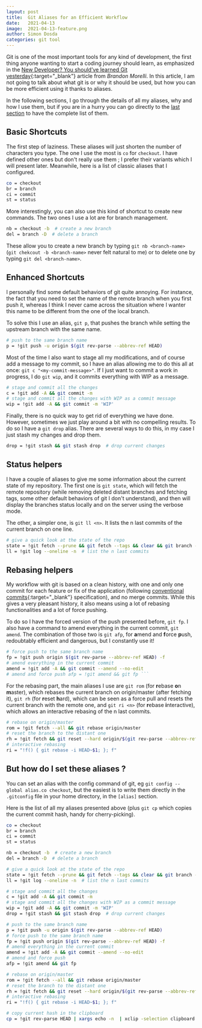 ```yaml
---
layout: post
title:  Git Aliases for an Efficient Workflow
date:   2021-04-13
image:  2021-04-13-feature.png
author: Simon Dosda
categories: git tool
---
```


Git is one of the most important tools for any kind of development, the first thing anyone wanting to start a coding journey should learn, as emphasized in the [New Developer? You should’ve learned Git yesterday](https://codeburst.io/number-one-piece-of-advice-for-new-developers-ddd08abc8bfa){:target="_blank"} article from *Brandon Morelli*.
In this article, I am not going to talk about what git is or why it should be used, but how you can be more efficient using it thanks to aliases. 

In the following sections, I go through the details of all my aliases, why and how I use them, but if you are in a hurry you can go directly to the [last section](#summary) to have the complete list of them.

## Basic Shortcuts

The first step of laziness. These aliases will just shorten the number of characters you type. The one I use the most is `co` for `checkout`. I have defined other ones but don't really use them ; I prefer their variants which I will present later. Meanwhile, here is a list of classic aliases that I configured.

```bash
co = checkout
br = branch
ci = commit
st = status
```

More interestingly, you can also use this kind of shortcut to create new commands. The two ones I use a lot are for branch management.

```bash
nb = checkout -b  # create a new branch
del = branch -D  # delete a branch
```

These allow you to create a new branch by typing `git nb <branch-name>` (`git chekcout -b <branch-name>` never felt natural to me) or to delete one by typing `git del <branch-name>`.

## Enhanced Shortcuts

I personally find some default behaviors of git quite annoying. 
For instance, the fact that you need to set the name of the remote branch when you first push it, whereas I think I never came across the situation where I wanter this name to be different from the one of the local branch.

To solve this I use an alias, `git p`, that pushes the branch while setting the upstream branch with the same name.

```bash
# push to the same branch name
p = !git push -u origin $(git rev-parse --abbrev-ref HEAD)
```

Most of the time I also want to stage all my modifications, and of course add a message to my commit, so I have an alias allowing me to do this all at once: `git c "<my-commit-message>"`. If I just want to commit a work in progress, I do `git wip`, and it commits everything with WIP as a message.

```bash
# stage and commit all the changes
c = !git add -A && git commit -m 
# stage and commit all the changes with WIP as a commit message
wip = !git add -A && git commit -m 'WIP'
```

Finally, there is no quick way to get rid of everything we have done. However, sometimes we just play around a bit with no compelling results. To do so I have a `git drop` alias. There are several ways to do this, in my case I just stash my changes and drop them.

```bash
drop = !git stash && git stash drop  # drop current changes
```
## Status helpers

I have a couple of aliases to give me some information about the current state of my repository. The first one is `git state`, which will fetch the remote repository (while removing deleted distant branches and fetching tags, some other default behaviors of git I don't understand), and then will display the branches status locally and on the server using the verbose mode.

The other, a simpler one, is `git ll <n>`. It lists the n last commits of the current branch on one line.

```bash
# give a quick look at the state of the repo
state = !git fetch --prune && git fetch --tags && clear && git branch -vv && git status
ll = !git log --oneline -n  # list the n last commits
```

## Rebasing helpers

My workflow with git is based on a clean history, with one and only one commit for each feature or fix of the application (following [conventional commits](https://www.conventionalcommits.org/){:target="_blank"} specification), and no merge commits. While this gives a very pleasant history, it also means using a lot of rebasing functionalities and a lot of force pushing.

To do so I have the forced version of the push presented before, `git fp`. I also have a command to amend everything in the current commit, `git amend`. The combination of those two is `git afp`, for **a**mend and **f**orce **p**ush, redoubtably efficient and dangerous, but I constantly use it!

```bash
# force push to the same branch name
fp = !git push origin $(git rev-parse --abbrev-ref HEAD) -f
# amend everything in the current commit
amend = !git add -A && git commit --amend --no-edit
# amend and force push afp = !git amend && git fp ```
```

For the rebasing part, the main aliases I use are `git rom` (for **r**ebase **o**n **m**aster), which rebases the current branch on origin/master (after fetching it), `git rh` (for **r**eset **h**ard), which can be seen as a force pull and resets the current branch with the remote one, and `git ri <n>`  (for **r**ebase **i**nteractive), which allows an interactive rebasing of the n last commits.

```bash
# rebase on origin/master
rom = !git fetch --all && git rebase origin/master
# reset the branch to the distant one
rh = !git fetch && git reset --hard origin/$(git rev-parse --abbrev-ref HEAD)
# interactive rebasing
ri = "!f() { git rebase -i HEAD~$1; }; f"
```

## <a name="summary"></a>But how do I set these aliases ?

You can set an alias with the config command of git, eg `git config --global alias.co checkout`, but the easiest is to write them directly in the `.gitconfig` file in your home directory, in the `[alias]` section.

Here is the list of all my aliases presented above (plus `git cp` which copies the current commit hash, handy for cherry-picking).

```bash
co = checkout
br = branch
ci = commit
st = status

nb = checkout -b  # create a new branch
del = branch -D  # delete a branch

# give a quick look at the state of the repo
state = !git fetch --prune && git fetch --tags && clear && git branch -vv && git status
ll = !git log --oneline -n  # list the n last commits

# stage and commit all the changes
c = !git add -A && git commit -m   
# stage and commit all the changes with WIP as a commit message
wip = !git add -A && git commit -m 'WIP'
drop = !git stash && git stash drop  # drop current changes

# push to the same branch name
p = !git push -u origin $(git rev-parse --abbrev-ref HEAD)
# force push to the same branch name
fp = !git push origin $(git rev-parse --abbrev-ref HEAD) -f
# amend everything in the current commit
amend = !git add -A && git commit --amend --no-edit
# amend and force push
afp = !git amend && git fp

# rebase on origin/master
rom = !git fetch --all && git rebase origin/master
# reset the branch to the distant one
rh = !git fetch && git reset --hard origin/$(git rev-parse --abbrev-ref HEAD)
# interactive rebasing
ri = "!f() { git rebase -i HEAD~$1; }; f"

# copy current hash in the clipboard 
cp = !git rev-parse HEAD | xargs echo -n  | xclip -selection clipboard 
```
